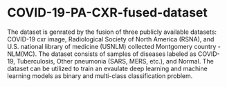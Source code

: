 # COVID-19-PA-CXR-fused-dataset
The dataset is genrated by the fusion of three publicly available datasets: COVID-19 cxr image, Radiological Society of North America (RSNA), and U.S.  national  library  of  medicine  (USNLM) collected  Montgomery  country - NLM(MC). The dataset consists of samples of diseases labeled as COVID-19, Tuberculosis, Other pneumonia (SARS, MERS, etc.), and Normal.
The dataset can be utilized to train an evaulate deep learning and machine learning models as binary and multi-class classification problem.
